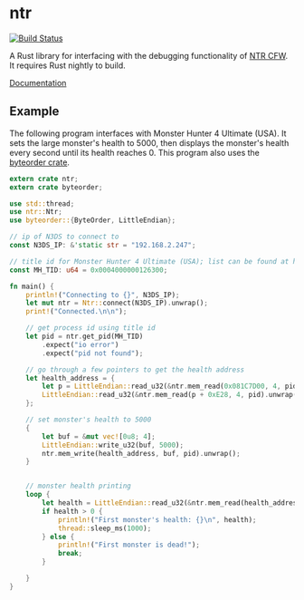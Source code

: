 # ntr

[![Build Status](https://travis-ci.org/Seeker14491/ntr.svg?branch=master)](https://travis-ci.org/Seeker14491/ntr)

A Rust library for interfacing with the debugging functionality of [NTR CFW](https://gbatemp.net/threads/release-ntr-cfw-2-2-anti-piracy-region-free-cfw-on-jp-eu-us-aus-new-3ds.385142/). It requires Rust nightly to build.

[Documentation](http://Seeker14491.github.io/ntr/ntr)

## Example

The following program interfaces with Monster Hunter 4 Ultimate (USA). It sets the large monster's health to 5000, then displays the monster's health every second until its health reaches 0. This program also uses the [byteorder crate](https://crates.io/crates/byteorder).

```rust
extern crate ntr;
extern crate byteorder;

use std::thread;
use ntr::Ntr;
use byteorder::{ByteOrder, LittleEndian};

// ip of N3DS to connect to
const N3DS_IP: &'static str = "192.168.2.247";

// title id for Monster Hunter 4 Ultimate (USA); list can be found at http://3dsdb.com/
const MH_TID: u64 = 0x0004000000126300;

fn main() {
    println!("Connecting to {}", N3DS_IP);
    let mut ntr = Ntr::connect(N3DS_IP).unwrap();
    print!("Connected.\n\n");

    // get process id using title id
    let pid = ntr.get_pid(MH_TID)
        .expect("io error")
        .expect("pid not found");

    // go through a few pointers to get the health address
    let health_address = {
        let p = LittleEndian::read_u32(&ntr.mem_read(0x081C7D00, 4, pid).unwrap());
        LittleEndian::read_u32(&ntr.mem_read(p + 0xE28, 4, pid).unwrap()) + 0x3E8
    };

    // set monster's health to 5000
    {
        let buf = &mut vec![0u8; 4];
        LittleEndian::write_u32(buf, 5000);
        ntr.mem_write(health_address, buf, pid).unwrap();
    }


    // monster health printing
    loop {
        let health = LittleEndian::read_u32(&ntr.mem_read(health_address, 4, pid).unwrap());
        if health > 0 {
            println!("First monster's health: {}\n", health);
            thread::sleep_ms(1000);
        } else {
            println!("First monster is dead!");
            break;
        }

    }
}
```
